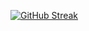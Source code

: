[![GitHub Streak](https://streak-stats.demolab.com?user=lyubashki&mode=weekly&theme=soft-green&border_radius=10&date_format=j%20M%5B%20Y%5D&exclude_days=Sun%2CSat&card_width=850&card_height=200)](https://git.io/streak-stats)
